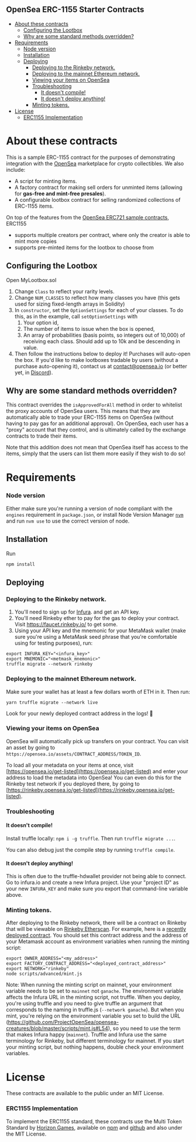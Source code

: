 ## OpenSea ERC-1155 Starter Contracts

- [About these contracts](#about-these-contracts)
  - [Configuring the Lootbox](#configuring-the-lootbox)
  - [Why are some standard methods overridden?](#why-are-some-standard-methods-overridden)
- [Requirements](#requirements)
    - [Node version](#node-version)
  - [Installation](#installation)
  - [Deploying](#deploying)
    - [Deploying to the Rinkeby network.](#deploying-to-the-rinkeby-network)
    - [Deploying to the mainnet Ethereum network.](#deploying-to-the-mainnet-ethereum-network)
    - [Viewing your items on OpenSea](#viewing-your-items-on-opensea)
    - [Troubleshooting](#troubleshooting)
      - [It doesn't compile!](#it-doesnt-compile)
      - [It doesn't deploy anything!](#it-doesnt-deploy-anything)
    - [Minting tokens.](#minting-tokens)
- [License](#license)
    - [ERC1155 Implementation](#erc1155-implementation)

# About these contracts

This is a sample ERC-1155 contract for the purposes of demonstrating integration with the [OpenSea](https://opensea.io) marketplace for crypto collectibles. We also include:
- A script for minting items.
- A factory contract for making sell orders for unminted items (allowing for **gas-free and mint-free presales**).
- A configurable lootbox contract for selling randomized collections of ERC-1155 items.

On top of the features from the [OpenSea ERC721 sample contracts](https://github.com/ProjectOpenSea/opensea-creatures), ERC1155
- supports multiple creators per contract, where only the creator is able to mint more copies
- supports pre-minted items for the lootbox to choose from

## Configuring the Lootbox

Open MyLootbox.sol

1. Change `Class` to reflect your rarity levels.
2. Change `NUM_CLASSES` to reflect how many classes you have (this gets used for sizing fixed-length arrays in Solidity)
3. In `constructor`, set the `OptionSettings` for each of your classes. To do this, as in the example, call `setOptionSettings` with
   1. Your option id,
   2. The number of items to issue when the box is opened,
   3. An array of probabilities (basis points, so integers out of 10,000) of receiving each class. Should add up to 10k and be descending in value.
4. Then follow the instructions below to deploy it! Purchases will auto-open the box. If you'd like to make lootboxes tradable by users (without a purchase auto-opening it), contact us at contact@opensea.io (or better yet, in [Discord](https://discord.gg/ga8EJbv)).

## Why are some standard methods overridden?

This contract overrides the `isApprovedForAll` method in order to whitelist the proxy accounts of OpenSea users. This means that they are automatically able to trade your ERC-1155 items on OpenSea (without having to pay gas for an additional approval). On OpenSea, each user has a "proxy" account that they control, and is ultimately called by the exchange contracts to trade their items.

Note that this addition does not mean that OpenSea itself has access to the items, simply that the users can list them more easily if they wish to do so!

# Requirements

### Node version

Either make sure you're running a version of node compliant with the `engines` requirement in `package.json`, or install Node Version Manager [`nvm`](https://github.com/creationix/nvm) and run `nvm use` to use the correct version of node.

## Installation

Run
```bash
npm install
```

## Deploying

### Deploying to the Rinkeby network.

1. You'll need to sign up for [Infura](https://infura.io). and get an API key.
2. You'll need Rinkeby ether to pay for the gas to deploy your contract. Visit https://faucet.rinkeby.io/ to get some.
3. Using your API key and the mnemonic for your MetaMask wallet (make sure you're using a MetaMask seed phrase that you're comfortable using for testing purposes), run:

```
export INFURA_KEY="<infura_key>"
export MNEMONIC="<metmask_mnemonic>"
truffle migrate --network rinkeby
```

### Deploying to the mainnet Ethereum network.

Make sure your wallet has at least a few dollars worth of ETH in it. Then run:

```
yarn truffle migrate --network live
```

Look for your newly deployed contract address in the logs! 🥳

### Viewing your items on OpenSea

OpenSea will automatically pick up transfers on your contract. You can visit an asset by going to `https://opensea.io/assets/CONTRACT_ADDRESS/TOKEN_ID`.

To load all your metadata on your items at once, visit [https://opensea.io/get-listed](https://opensea.io/get-listed) and enter your address to load the metadata into OpenSea! You can even do this for the Rinkeby test network if you deployed there, by going to [https://rinkeby.opensea.io/get-listed](https://rinkeby.opensea.io/get-listed).

### Troubleshooting

#### It doesn't compile!
Install truffle locally: `npm i -g truffle`. Then run `truffle migrate ...`.

You can also debug just the compile step by running `truffle compile`.

#### It doesn't deploy anything!
This is often due to the truffle-hdwallet provider not being able to connect. Go to infura.io and create a new Infura project. Use your "project ID" as your new `INFURA_KEY` and make sure you export that command-line variable above.

### Minting tokens.

After deploying to the Rinkeby network, there will be a contract on Rinkeby that will be viewable on [Rinkeby Etherscan](https://rinkeby.etherscan.io). For example, here is a [recently deployed contract](https://rinkeby.etherscan.io/address/0xeba05c5521a3b81e23d15ae9b2d07524bc453561). You should set this contract address and the address of your Metamask account as environment variables when running the minting script:

```
export OWNER_ADDRESS="<my_address>"
export FACTORY_CONTRACT_ADDRESS="<deployed_contract_address>"
export NETWORK="rinkeby"
node scripts/advanced/mint.js
```

Note: When running the minting script on mainnet, your environment variable needs to be set to `mainnet` not `ganache`.  The environment variable affects the Infura URL in the minting script, not truffle. When you deploy, you're using truffle and you need to give truffle an argument that corresponds to the naming in truffle.js (`--network ganache`).  But when you mint, you're relying on the environment variable you set to build the URL (https://github.com/ProjectOpenSea/opensea-creatures/blob/master/scripts/mint.js#L54), so you need to use the term that makes Infura happy (`mainnet`).  Truffle and Infura use the same terminology for Rinkeby, but different terminology for mainnet.  If you start your minting script, but nothing happens, double check your environment variables.

# License

These contracts are available to the public under an MIT License.

### ERC1155 Implementation

To implement the ERC1155 standard, these contracts use the Multi Token Standard by [Horizon Games](https://horizongames.net/), available on [npm](https://www.npmjs.com/package/multi-token-standard) and [github](https://github.com/arcadeum/multi-token-standard) and also under the MIT License.
